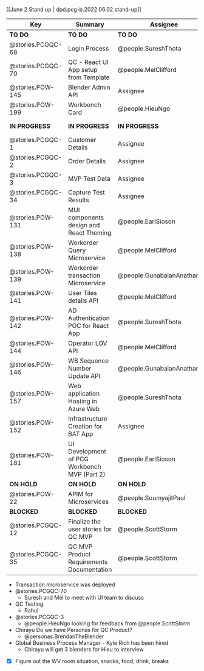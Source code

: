 
[[June 2 Stand up | dpd.pcg-b.2022.06.02.stand-up]]

| Key               | Summary                                      | Assignee                     | Components                         |
| ----------------- | -------------------------------------------- | ---------------------------- | ---------------------------------- |
| **TO DO**         | **TO DO**                                    | **TO DO**                    | **TO DO**                          |
| @stories.PCGQC-68 | Login Process                                | @people.SureshThota          |                                    |
| @stories.PCGQC-70 | QC - React UI App setup from Template        | @people.MelClifford          | UI Front End                       |
| @stories.POW-145  | Blender Admin API                            | Assignee                     | Microservices and API              |
| @stories.POW-199  | Workbench Card                               | @people.HieuNgo              | UX                                 |
| **IN PROGRESS**   | **IN PROGRESS**                              | **IN PROGRESS**              | **IN PROGRESS**                    |
| @stories.PCGQC-1  | Customer Details                             | Assignee                     |                                    |
| @stories.PCGQC-2  | Order Details                                | Assignee                     |                                    |
| @stories.PCGQC-3  | MVP Test Data                                | Assignee                     |                                    |
| @stories.PCGQC-34 | Capture Test Results                         | Assignee                     | Microservices and API              |
| @stories.POW-131  | MUI components design and React Theming      | @people.EarlSioson           | UI Front End;UX                    |
| @stories.POW-138  | Workorder Query Microservice                 | @people.MelClifford          | Microservices and API              |
| @stories.POW-139  | Workorder transaction Microservice           | @people.GunabalanAnatharajan | Microservices and API              |
| @stories.POW-141  | User Tiles details API                       | @people.MelClifford          | Microservices and API              |
| @stories.POW-142  | AD Authentication POC for React App          | @people.SureshThota          | Microservices and API;UI Front End |
| @stories.POW-144  | Operator LOV API                             | @people.MelClifford          | Microservices and API              |
| @stories.POW-146  | WB Sequence Number Update API                | @people.GunabalanAnatharajan | Microservices and API              |
| @stories.POW-157  | Web application Hosting in Azure Web         | @people.SureshThota          |                                    |
| @stories.POW-152  | Infrastructure Creation for BAT App          | Assignee                     |                                    |
| @stories.POW-181  | UI Development of PCG Workbench MVP (Part 2) | @people.EarlSioson           | UI Front End                       |
| **ON HOLD**       | **ON HOLD**                                  | **ON HOLD**                  | **ON HOLD**                        |
| @stories.POW-22   | APIM for Microservices                       | @people.SoumyajitPaul       | Microservices and API              |
| **BLOCKED**       | **BLOCKED**                                  | **BLOCKED**                  | **BLOCKED**                        |
| @stories.PCGQC-12 | Finalize the user stories for QC MVP         | @people.ScottStorm           |                                    |
| @stories.PCGQC-35 | QC MVP Product Requirements Documentation    | @people.ScottStorm           |                                    |

- Transaction microservice was deployed
- @stories.PCGQC-70
  - Suresh and Mel to meet with UI team to discuss
- QC Testing
  - Rahul
- @stories.PCGQC-3
  - @people.HieuNgo looking for feedback from @people.ScottStorm  
- Chirayu Do we have Personas for QC Product?
  - @personas.BrendanTheBlender
- Global Business Process Manager - Kyle Rich has been hired
  - Chirayu will get 3 blenders for Hieu to interview

- [x] Figure out the WV room situation, snacks, food, drink, breaks
